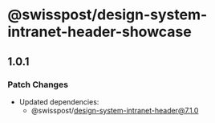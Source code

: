 # @swisspost/design-system-intranet-header-showcase

## 1.0.1

### Patch Changes

- Updated dependencies:
  - @swisspost/design-system-intranet-header@7.1.0
